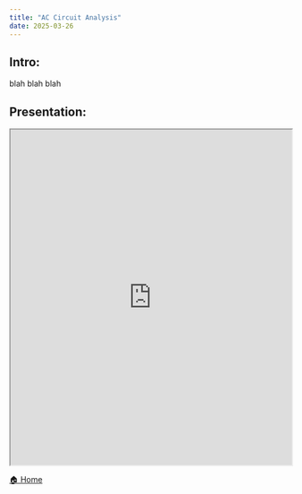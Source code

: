 ```yaml
---
title: "AC Circuit Analysis"
date: 2025-03-26
---
```


## Intro:

blah blah blah

## Presentation:

<iframe src="https://EngineeringShare.github.io/engineering-hub/presentations/AC-Circuit-Analysis/AC Circuit Analysis.pdf" width="100%" height="600px">
</iframe>

[🏠 Home]("https://engineeringshare.github.io/engineering-hub")
